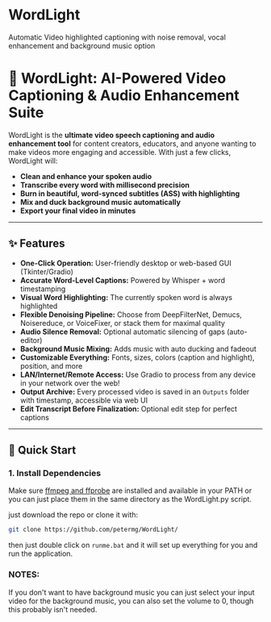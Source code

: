 # WordLight
Automatic Video highlighted captioning with noise removal, vocal enhancement and background music option

# 🌟 WordLight: AI-Powered Video Captioning & Audio Enhancement Suite

WordLight is the **ultimate video speech captioning and audio enhancement tool** for content creators, educators, and anyone wanting to make videos more engaging and accessible. With just a few clicks, WordLight will:

- **Clean and enhance your spoken audio**
- **Transcribe every word with millisecond precision**
- **Burn in beautiful, word-synced subtitles (ASS) with highlighting**
- **Mix and duck background music automatically**
- **Export your final video in minutes**

---

## ✨ Features

- **One-Click Operation:** User-friendly desktop or web-based GUI (Tkinter/Gradio)
- **Accurate Word-Level Captions:** Powered by Whisper + word timestamping
- **Visual Word Highlighting:** The currently spoken word is always highlighted
- **Flexible Denoising Pipeline:** Choose from DeepFilterNet, Demucs, Noisereduce, or VoiceFixer, or stack them for maximal quality
- **Audio Silence Removal:** Optional automatic silencing of gaps (auto-editor)
- **Background Music Mixing:** Adds music with auto ducking and fadeout
- **Customizable Everything:** Fonts, sizes, colors (caption and highlight), position, and more
- **LAN/Internet/Remote Access:** Use Gradio to process from any device in your network over the web!
- **Output Archive:** Every processed video is saved in an `Outputs` folder with timestamp, accessible via web UI
- **Edit Transcript Before Finalization:** Optional edit step for perfect captions

---

## 🚀 Quick Start

### **1. Install Dependencies**

Make sure [ffmpeg and ffprobe](https://ffmpeg.org/download.html) are installed and available in your PATH or you can just place them in the same directory as the WordLight.py script.


just download the repo or clone it with:
```bash
git clone https://github.com/petermg/WordLight/
```
then just double click on `runme.bat` and it will set up everything for you and run the application.

### NOTES:
If you don't want to have background music you can just select your input video for the background music, you can also set the volume to 0, though this probably isn't needed.
